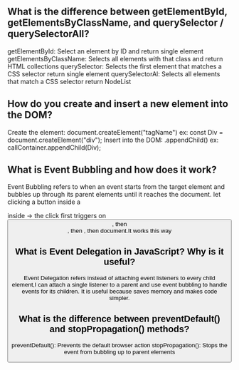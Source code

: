 ## What is the difference between getElementById, getElementsByClassName, and querySelector / querySelectorAll?
getElementById: Select an element by ID and return single element
getElementsByClassName: Selects all elements with that class and return HTML collections
querySelector: Selects the first element that matches a CSS selector return single element
querySelectorAl: Selects all elements that match a CSS selector return NodeList


## How do you create and insert a new element into the DOM?
Create the element: document.createElement("tagName") ex: const Div = document.createElement("div");
Insert into the DOM: .appendChild()   ex: callContainer.appendChild(Div); 


## What is Event Bubbling and how does it work?
Event Bubbling refers to when an event starts from the target element and bubbles up through its parent elements until it reaches the document.
let clicking a button inside a <div> inside <body> → the click first triggers on <button>, then <div>, then <body>, then document.It works this way

## What is Event Delegation in JavaScript? Why is it useful?
Event Delegation refers instead of attaching event listeners to every child element,I can attach a single listener to a parent and use event bubbling to handle events for its children.
It is useful because saves memory and makes code simpler.

## What is the difference between preventDefault() and stopPropagation() methods?
preventDefault(): Prevents the default browser action
stopPropagation(): Stops the event from bubbling up to parent elements

